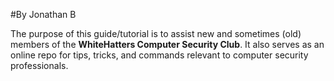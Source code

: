 #By Jonathan B

The purpose of this guide/tutorial is to assist new and sometimes (old) members of the **WhiteHatters Computer Security Club**. It also serves as an online repo for tips, tricks, and commands relevant to computer security professionals. 
